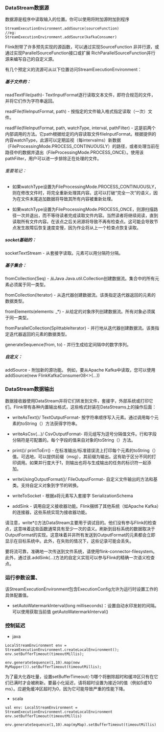 ### DataStream数据源




数据源是程序中读取输入的位置。你可以使用将附加源附加到程序
```angular2html
StreamExecutionEnvironment.addSource(sourceFunction)
//eg:
StreamExecutionEnvironment.addSource(kafkaConsumer)

```
Flink附带了许多预先实现的源函数，可以通过实现SourceFunction 非并行源，或通过实现ParallelSourceFunction接口或扩展 RichParallelSourceFunction并行源来编写自己的自定义源。

有几个预定义的流源可从以下位置访问StreamExecutionEnvironment：

##### 基于文件的：

readTextFile(path)- TextInputFormat逐行读取文本文件，即符合规范的文件，并将它们作为字符串返回。

readFile(fileInputFormat, path) - 按指定的文件输入格式指定读取（一次）文件。

readFile(fileInputFormat, path, watchType, interval, pathFilter) - 这是前两个内部调用的方法。它path根据给定的内容读取文件fileInputFormat。根据提供的内容watchType，此源可以定期监视（每intervalms）新数据（FileProcessingMode.PROCESS_CONTINUOUSLY）的路径，或者处理当前在路径中的数据并退出（FileProcessingMode.PROCESS_ONCE）。使用该pathFilter，用户可以进一步排除正在处理的文件。

###### 重要笔记：

* 如果watchType设置为FileProcessingMode.PROCESS_CONTINUOUSLY，则在修改文件时，将完全重新处理其内容。这可以打破“完全一次”的语义，因为在文件末尾追加数据将导致其所有内容被重新处理。

* 如果watchType设置为FileProcessingMode.PROCESS_ONCE，则源扫描路径一次并退出，而不等待读者完成读取文件内容。当然读者将继续阅读，直到读取所有文件内容。在该点之后关闭源将导致不再有检查点。这可能会导致节点发生故障后恢复速度变慢，因为作业将从上一个检查点恢复读取。

##### socket基础的：

socketTextStream - 从套接字读取。元素可以用分隔符分隔。
##### 基于集合：

fromCollection(Seq) - 从Java Java.util.Collection创建数据流。集合中的所有元素必须属于同一类型。

fromCollection(Iterator) - 从迭代器创建数据流。该类指定迭代器返回的元素的数据类型。

fromElements(elements: _*) - 从给定的对象序列创建数据流。所有对象必须属于同一类型。

fromParallelCollection(SplittableIterator) - 并行地从迭代器创建数据流。该类指定迭代器返回的元素的数据类型。

generateSequence(from, to) - 并行生成给定间隔中的数字序列。

##### 自定义：

addSource - 附加新的源功能。
例如，要从Apache Kafka中读取，您可以使用 addSource(new FlinkKafkaConsumer08<>(...))

### DataStream数据输出
数据接收器使用DataStream并将它们转发到文件，套接字，外部系统或打印它们。Flink带有各种内置输出格式，这些格式封装在DataStreams上的操作后面：

* writeAsText()/ TextOutputFormat- 按字符串顺序写入元素。通过调用每个元素的toString（）方法获得字符串。

* writeAsCsv(...)/ CsvOutputFormat- 将元组写为逗号分隔值文件。行和字段分隔符是可配置的。每个字段的值来自对象的toString（）方法。

* print()/ printToErr() - 在标准输出/标准错误流上打印每个元素的toString（）值。可选地，可以提供前缀（msg），其前缀为输出。这有助于区分不同的打印调用。如果并行度大于1，则输出也将与生成输出的任务的标识符一起添加。

* writeUsingOutputFormat()/ FileOutputFormat- 自定义文件输出的方法和基类。支持自定义对象到字节的转换。

* writeToSocket - 根据a将元素写入套接字 SerializationSchema

* addSink - 调用自定义接收器功能。Flink捆绑了其他系统（如Apache Kafka）的连接器，这些系统实现为接收器功能。

请注意，write*()方法DataStream主要用于调试目的。他们没有参与Flink的检查点，这意味着这些函数通常具有至少一次的语义。刷新到目标系统的数据取决于OutputFormat的实现。这意味着并非所有发送到OutputFormat的元素都会立即显示在目标系统中。此外，在失败的情况下，这些记录可能会丢失。

要将流可靠，准确地一次传送到文件系统，请使用flink-connector-filesystem。此外，通过该.addSink(...)方法的自定义实现可以参与Flink的精确一次语义检查点。

### 运行参数设置、
该StreamExecutionEnvironment包含ExecutionConfig允许为运行时设置工作的具体配置值。

* setAutoWatermarkInterval(long milliseconds)：设置自动水印发射的间隔。可以使用获取当前值 getAutoWatermarkInterval()

### 控制延迟

* java
```angular2html
LocalStreamEnvironment env = StreamExecutionEnvironment.createLocalEnvironment();
env.setBufferTimeout(timeoutMillis);

env.generateSequence(1,10).map(new MyMapper()).setBufferTimeout(timeoutMillis);
```
为了最大化吞吐量，设置setBufferTimeout(-1)哪个将删除超时和缓冲区只有在它们已满时才会被刷新。要最小化延迟，请将超时设置为接近0的值（例如5或10 ms）。应避免缓冲区超时为0，因为它可能导致严重的性能下降。
* scala 
```angular2html
val env: LocalStreamEnvironment = StreamExecutionEnvironment.createLocalEnvironment
env.setBufferTimeout(timeoutMillis)

env.generateSequence(1,10).map(myMap).setBufferTimeout(timeoutMillis)
```